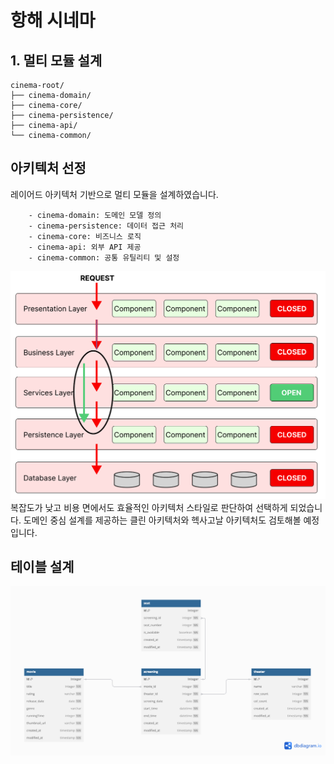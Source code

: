 # 항해 시네마  

## 1. 멀티 모듈 설계
```
cinema-root/
├── cinema-domain/        
├── cinema-core/          
├── cinema-persistence/   
├── cinema-api/           
└── cinema-common/        
```

## 아키텍처 선정
레이어드 아키텍처 기반으로 멀티 모듈을 설계하였습니다.
```
    - cinema-domain: 도메인 모델 정의
    - cinema-persistence: 데이터 접근 처리
    - cinema-core: 비즈니스 로직
    - cinema-api: 외부 API 제공
    - cinema-common: 공통 유틸리티 및 설정
```
![layered_architecture.png](docs/layered_architecture.png)
복잡도가 낮고 비용 면에서도 효율적인 아키텍처 스타일로 판단하여 선택하게 되었습니다. 도메인 중심 설계를 제공하는 클린 아키텍처와 헥사고날 아키텍처도 검토해볼 예정입니다.

## 테이블 설계
![cinema_table.png](docs/cinema_table.png)
